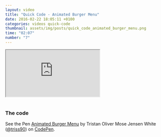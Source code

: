 ```yaml
---
layout: video
title: "Quick Code - Animated Burger Menu"
date: 2016-02-22 18:05:11 +0100
categories: videos quick-code
thumbnail: assets/img/posts/quick_code_animated_burger_menu.png
time: "02:07"
number: "7"
---
```


<div class="responsive-video">
   <iframe src="https://www.youtube.com/embed/gcurJ2Gogzk"></iframe>
</div>

<br>

### The code

<p data-height="268" data-theme-id="16012" data-slug-hash="zrBqeP" data-default-tab="result" data-user="triss90" class='codepen'>See the Pen <a href='http://codepen.io/triss90/pen/zrBqeP/'>Animated Burger Menu</a> by Tristan Oliver Mose Jensen White (<a href='http://codepen.io/triss90'>@triss90</a>) on <a href='http://codepen.io'>CodePen</a>.</p>
<script async src="//assets.codepen.io/assets/embed/ei.js"></script>
